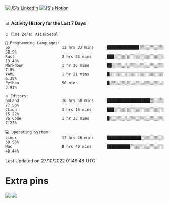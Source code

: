 
[![JS's LinkedIn](https://img.shields.io/badge/LinkedIn-blue?style=for-the-badge&logo=linkedin)](https://www.linkedin.com/in/jaeseung-lee-5a2a32139/) 
[![JS's Notion](https://img.shields.io/badge/Notion-black?style=for-the-badge&logo=notion)](https://bit.ly/ljswiki1) <br><br>
<!-- ![JS's GitHub stats](https://github-readme-stats-lemon-five.vercel.app/api?username=tkxkd0159&hide=contribs,prs,stars,issues&show_icons=true&theme=react&include_all_commits=true)   -->
<!-- ![Top Langs](https://github-readme-stats-lemon-five.vercel.app/api/top-langs/?username=tkxkd0159&layout=compact&hide=jupyter%20notebook,scss,html,css&langs_count=10)  -->


<!--START_SECTION:waka-->
📊 **Activity History for the Last 7 Days** 

```text
⌚︎ Time Zone: Asia/Seoul

💬 Programming Languages: 
Go                       12 hrs 33 mins      ██████████████░░░░░░░░░░░   58.5% 
Rust                     2 hrs 53 mins       ███░░░░░░░░░░░░░░░░░░░░░░   13.48% 
Markdown                 1 hr 36 mins        ██░░░░░░░░░░░░░░░░░░░░░░░   7.5% 
YAML                     1 hr 21 mins        █░░░░░░░░░░░░░░░░░░░░░░░░   6.35% 
Python                   50 mins             █░░░░░░░░░░░░░░░░░░░░░░░░   3.91%

🔥 Editors: 
GoLand                   16 hrs 38 mins      ███████████████████░░░░░░   77.56% 
CLion                    3 hrs 15 mins       ███░░░░░░░░░░░░░░░░░░░░░░   15.22% 
VS Code                  1 hr 33 mins        █░░░░░░░░░░░░░░░░░░░░░░░░   7.22%

💻 Operating System: 
Linux                    12 hrs 46 mins      ███████████████░░░░░░░░░░   59.56% 
Mac                      8 hrs 40 mins       ██████████░░░░░░░░░░░░░░░   40.44%

```


 Last Updated on 27/10/2022 01:49:48 UTC
<!--END_SECTION:waka-->

# Extra pins
<a href="https://github.com/tkxkd0159/tkxkd0159.github.io">
  <img align="center" src="https://github-readme-stats-lemon-five.vercel.app/api/pin/?username=tkxkd0159&repo=nft-card-game&theme=react" />
</a>
<a href="https://github.com/tkxkd0159/dsalgo">
  <img align="center" src="https://github-readme-stats-lemon-five.vercel.app/api/pin/?username=tkxkd0159&repo=dsalgo&theme=react" />
</a>

<!---
- 🔭 I’m currently working on ...
- 🌱 I’m currently learning blockchain and distributed network
- 👯 I’m looking to collaborate on ...
- 🤔 I’m looking for help with ...
- 💬 Ask me about ...
- 📫 How to reach me: ...
- 😄 Pronouns: ...
- ⚡ Fun fact: ...
-->
